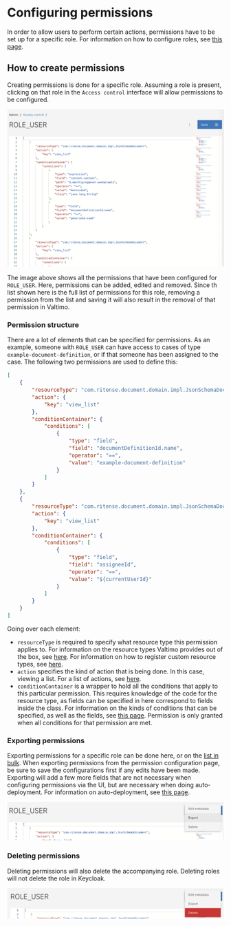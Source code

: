 # Configuring permissions
In order to allow users to perform certain actions, permissions have to be set up for a specific role. For information
on how to configure roles, see [this page](configuring-roles.md).

## How to create permissions
Creating permissions is done for a specific role. Assuming a role is present, clicking on that role in the
`Access control` interface will allow permissions to be configured.

![configuring-permissions-example](img/configuring-permissions.png)

The image above shows all the permissions that have been configured for `ROLE_USER`. Here, permissions can be added,
edited and removed. Since th list shown here is the full list of permissions for this role, removing a permission from
the list and saving it will also result in the removal of that permission in Valtimo. 

### Permission structure
There are a lot of elements that can be specified for permissions. As an example, someone with `ROLE_USER` can have
access to cases of type `example-document-definition`, or if that someone has been assigned to the case. The following
two permissions are used to define this:

```json
[
    {
        "resourceType": "com.ritense.document.domain.impl.JsonSchemaDocument",
        "action": {
            "key": "view_list"
        },
        "conditionContainer": {
            "conditions": [
                {
                    "type": "field",
                    "field": "documentDefinitionId.name",
                    "operator": "==",
                    "value": "example-document-definition"
                }
            ]
        }
    },
    {
        "resourceType": "com.ritense.document.domain.impl.JsonSchemaDocument",
        "action": {
            "key": "view_list"
        },
        "conditionContainer": {
            "conditions": [
                {
                    "type": "field",
                    "field": "assigneeId",
                    "operator": "==",
                    "value": "${currentUserId}"
                }
            ]
        }
    }
]
```

Going over each element:
* `resourceType` is required to specify what resource type this permission applies to. For information on the resource
  types Valtimo provides out of the box, see [here](/reference/modules/authorization.md). For information on how to register custom resource types, see
  [here](/extending-valtimo/access-control/registering-a-resource.md).
* `action` specifies the kind of action that is being done. In this case, viewing a list. For a list of actions, see
  [here](/reference/modules/authorization.md).
* `conditionContainer` is a wrapper to hold all the conditions that apply to this particular permission. This requires
  knowledge of the code for the resource type, as fields can be specified in here correspond to fields inside the class.
  For information on the kinds of conditions that can be specified, as well as the fields, see [this page](/reference/modules/authorization.md#supported-conditions).
  Permission is only granted when all conditions for that permission are met.

### Exporting permissions
Exporting permissions for a specific role can be done here, or on the [list in bulk](configuring-roles.md#export). When
exporting permissions from the permission configuration page, be sure to save the configurations first if any edits have
been made. Exporting will add a few more fields that are not necessary when configuring permissions via the UI, but are
necessary when doing auto-deployment. For information on auto-deployment, see [this page](auto-deployment-access-control.md#auto-deployment).

![exporting-permissions-example](img/exporting-permissions.png)

### Deleting permissions
Deleting permissions will also delete the accompanying role. Deleting roles will not delete the role in Keycloak.

![deleting-permissions-example](img/deleting-permissions.png)